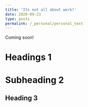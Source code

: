 ```yaml
---
title: 'Its not all about work!'
date: 2020-09-23
type: posts
permalink: /_personal/personal_text
---
```


Coming soon!


Headings 1
======

Subheading 2
======

Heading 3
------